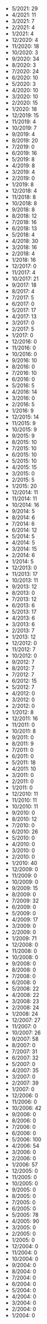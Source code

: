 *  5/2021: 29
*  4/2021: 11
*  3/2021: 7
*  2/2021: 4
*  1/2021: 4
*  12/2020: 4
*  11/2020: 18
*  10/2020: 3
*  9/2020: 34
*  8/2020: 3
*  7/2020: 24
*  6/2020: 10
*  5/2020: 3
*  4/2020: 10
*  3/2020: 10
*  2/2020: 15
*  1/2020: 18
*  12/2019: 15
*  11/2019: 4
*  10/2019: 7
*  9/2019: 4
*  8/2019: 20
*  7/2019: 0
*  6/2019: 16
*  5/2019: 8
*  4/2019: 8
*  3/2019: 4
*  2/2019: 0
*  1/2019: 8
*  12/2018: 4
*  11/2018: 8
*  10/2018: 8
*  9/2018: 8
*  8/2018: 12
*  7/2018: 16
*  6/2018: 13
*  5/2018: 4
*  4/2018: 30
*  3/2018: 16
*  2/2018: 4
*  1/2018: 16
*  12/2017: 0
*  11/2017: 4
*  10/2017: 21
*  9/2017: 18
*  8/2017: 4
*  7/2017: 5
*  6/2017: 0
*  5/2017: 17
*  4/2017: 13
*  3/2017: 0
*  2/2017: 5
*  1/2017: 0
*  12/2016: 0
*  11/2016: 0
*  10/2016: 0
*  9/2016: 10
*  8/2016: 0
*  7/2016: 10
*  6/2016: 0
*  5/2016: 5
*  4/2016: 14
*  3/2016: 0
*  2/2016: 5
*  1/2016: 9
*  12/2015: 14
*  11/2015: 9
*  10/2015: 9
*  9/2015: 9
*  8/2015: 10
*  7/2015: 10
*  6/2015: 10
*  5/2015: 10
*  4/2015: 15
*  3/2015: 0
*  2/2015: 5
*  1/2015: 20
*  12/2014: 11
*  11/2014: 11
*  10/2014: 16
*  9/2014: 5
*  8/2014: 6
*  7/2014: 6
*  6/2014: 12
*  5/2014: 5
*  4/2014: 5
*  3/2014: 15
*  2/2014: 6
*  1/2014: 5
*  12/2013: 0
*  11/2013: 17
*  10/2013: 11
*  9/2013: 12
*  8/2013: 0
*  7/2013: 12
*  6/2013: 6
*  5/2013: 17
*  4/2013: 6
*  3/2013: 6
*  2/2013: 7
*  1/2013: 12
*  12/2012: 0
*  11/2012: 7
*  10/2012: 0
*  9/2012: 7
*  8/2012: 7
*  7/2012: 7
*  6/2012: 15
*  5/2012: 7
*  4/2012: 0
*  3/2012: 0
*  2/2012: 0
*  1/2012: 8
*  12/2011: 16
*  11/2011: 0
*  10/2011: 8
*  9/2011: 0
*  8/2011: 9
*  7/2011: 0
*  6/2011: 0
*  5/2011: 18
*  4/2011: 10
*  3/2011: 0
*  2/2011: 0
*  1/2011: 0
*  12/2010: 11
*  11/2010: 11
*  10/2010: 11
*  9/2010: 0
*  8/2010: 12
*  7/2010: 0
*  6/2010: 26
*  5/2010: 0
*  4/2010: 0
*  3/2010: 0
*  2/2010: 0
*  1/2010: 40
*  12/2009: 0
*  11/2009: 0
*  10/2009: 0
*  9/2009: 15
*  8/2009: 0
*  7/2009: 32
*  6/2009: 0
*  5/2009: 0
*  4/2009: 17
*  3/2009: 0
*  2/2009: 0
*  1/2009: 71
*  12/2008: 0
*  11/2008: 0
*  10/2008: 0
*  9/2008: 0
*  8/2008: 0
*  7/2008: 0
*  6/2008: 0
*  5/2008: 22
*  4/2008: 22
*  3/2008: 23
*  2/2008: 24
*  1/2008: 24
*  12/2007: 27
*  11/2007: 0
*  10/2007: 26
*  9/2007: 58
*  8/2007: 0
*  7/2007: 31
*  6/2007: 32
*  5/2007: 0
*  4/2007: 35
*  3/2007: 0
*  2/2007: 39
*  1/2007: 0
*  12/2006: 0
*  11/2006: 0
*  10/2006: 42
*  9/2006: 0
*  8/2006: 0
*  7/2006: 0
*  6/2006: 0
*  5/2006: 100
*  4/2006: 54
*  3/2006: 0
*  2/2006: 0
*  1/2006: 57
*  12/2005: 0
*  11/2005: 0
*  10/2005: 0
*  9/2005: 0
*  8/2005: 0
*  7/2005: 0
*  6/2005: 0
*  5/2005: 78
*  4/2005: 90
*  3/2005: 0
*  2/2005: 0
*  1/2005: 0
*  12/2004: 0
*  11/2004: 0
*  10/2004: 0
*  9/2004: 0
*  8/2004: 0
*  7/2004: 0
*  6/2004: 0
*  5/2004: 0
*  4/2004: 0
*  3/2004: 0
*  2/2004: 0
*  1/2004: 0